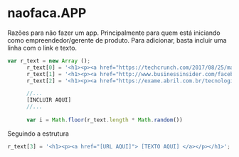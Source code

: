 # naofaca.APP

Razões para não fazer um app. Principalmente para quem está iniciando como empreendedor/gerente de produto. Para adicionar, basta incluir uma linha com o link e texto.

```javascript
var r_text = new Array ();
      r_text[0] = '<h1><p><a href="https://techcrunch.com/2017/08/25/majority-of-u-s-consumers-still-download-zero-apps-per-month-says-comscore">Ninguém mais instala APP</a></p></h1>';
      r_text[1] = '<h1><p><a href="http://www.businessinsider.com/facebook-google-dominate-app-ecosystem-2017-8">Só Google e Facebook tem uso do APP</a></p></h1>';
      r_text[2] = '<h1><p><a href="https://exame.abril.com.br/tecnologia/pode-desinstalar-o-app-uber-tem-site-para-pedir-carro/">Ninguém tem memória para mais um APP</a></p></h1>';

      //...
      [INCLUIR AQUI]
      //...
      
      var i = Math.floor(r_text.length * Math.random())
```

Seguindo a estrutura

```javascript
r_text[3] = '<h1><p><a href="[URL AQUI]"> [TEXTO AQUI] </a></p></h1>';
```
